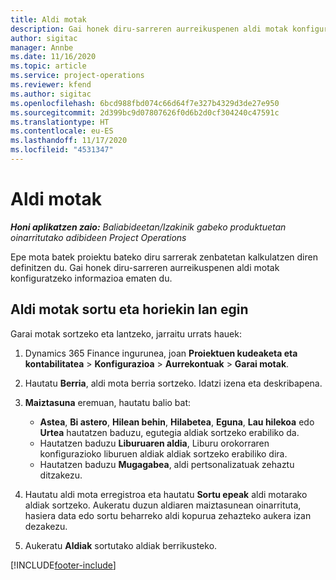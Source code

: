 ```yaml
---
title: Aldi motak
description: Gai honek diru-sarreren aurreikuspenen aldi motak konfiguratzeko informazioa ematen du.
author: sigitac
manager: Annbe
ms.date: 11/16/2020
ms.topic: article
ms.service: project-operations
ms.reviewer: kfend
ms.author: sigitac
ms.openlocfilehash: 6bcd988fbd074c66d64f7e327b4329d3de27e950
ms.sourcegitcommit: 2d399bc9d07807626f0d6b2d0cf304240c47591c
ms.translationtype: HT
ms.contentlocale: eu-ES
ms.lasthandoff: 11/17/2020
ms.locfileid: "4531347"
---
```

# <a name="period-types"></a>Aldi motak

_**Honi aplikatzen zaio:** Baliabideetan/Izakinik gabeko produktuetan oinarritutako adibideen Project Operations_

Epe mota batek proiektu bateko diru sarrerak zenbatetan kalkulatzen diren definitzen du. Gai honek diru-sarreren aurreikuspenen aldi motak konfiguratzeko informazioa ematen du. 

## <a name="create-and-work-with-period-types"></a>Aldi motak sortu eta horiekin lan egin
Garai motak sortzeko eta lantzeko, jarraitu urrats hauek:

1. Dynamics 365 Finance ingurunea, joan **Proiektuen kudeaketa eta kontabilitatea** > **Konfigurazioa** > **Aurrekontuak** > **Garai motak**.
2. Hautatu **Berria**, aldi mota berria sortzeko. Idatzi izena eta deskribapena.
3. **Maiztasuna** eremuan, hautatu balio bat:

    - **Astea**, **Bi astero**, **Hilean behin**, **Hilabetea**, **Eguna**, **Lau hilekoa** edo **Urtea** hautatzen baduzu, egutegia aldiak sortzeko erabiliko da. 
    - Hautatzen baduzu **Liburuaren aldia**, Liburu orokorraren konfigurazioko liburuen aldiak aldiak sortzeko erabiliko dira.
    - Hautatzen baduzu **Mugagabea**, aldi pertsonalizatuak zehaztu ditzakezu.
4. Hautatu aldi mota erregistroa eta hautatu **Sortu epeak** aldi motarako aldiak sortzeko. Aukeratu duzun aldiaren maiztasunean oinarrituta, hasiera data edo sortu beharreko aldi kopurua zehazteko aukera izan dezakezu.
5. Aukeratu **Aldiak** sortutako aldiak berrikusteko.



[!INCLUDE[footer-include](../includes/footer-banner.md)]